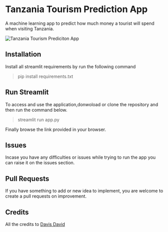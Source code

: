 

# Tanzania Tourism Prediction App
A machine learning app to predict how much money a tourist will spend when visiting Tanzania.

<img src="https://www.planetware.com/photos-large/TZA/tanzania-mount-kilimanjaro.jpg" alt="Tanzania Tourism Prediciton App" />


## Installation
Install all streamlit requirements by run the following command

> pip install requirements.txt

## Run Streamlit

To access and use the application,donwoload or clone the repository and then run the command below.
> streamlit run app.py

Finally browse the link provided in your browser.




## Issues 

Incase you have any difficulties or issues while trying to run the app you can raise it on the issues section. 

## Pull Requests

If you have something to add or new idea to implement, you are welcome to create a pull requests on improvement.

## Credits

All the credits to [Davis David ](https://twitter.com/Davis_McDavid)
